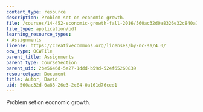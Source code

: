 ```yaml
---
content_type: resource
description: Problem set on economic growth.
file: /courses/14-452-economic-growth-fall-2016/560ac32d0a8326e32c840a161d76ced1_MIT14_452F16_pset4.pdf
file_type: application/pdf
learning_resource_types:
- Assignments
license: https://creativecommons.org/licenses/by-nc-sa/4.0/
ocw_type: OCWFile
parent_title: Assignments
parent_type: CourseSection
parent_uid: 2be5646d-5a27-1ddd-b59d-524f65260839
resourcetype: Document
title: Autor, David
uid: 560ac32d-0a83-26e3-2c84-0a161d76ced1
---
```

Problem set on economic growth.